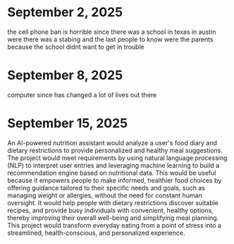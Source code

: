 # September 2, 2025
the cell phone ban is horrible since there was a school in texas in austin were there was a stabing and the last people to know were the parents because the school didnt want to get in trouble
# September 8, 2025
computer since has changed a lot of lives out there
# September 15, 2025
An AI-powered nutrition assistant would analyze a user's food diary and dietary restrictions to provide personalized and healthy meal suggestions. The project would meet requirements by using natural language processing (NLP) to interpret user entries and leveraging machine learning to build a recommendation engine based on nutritional data. This would be useful because it empowers people to make informed, healthier food choices by offering guidance tailored to their specific needs and goals, such as managing weight or allergies, without the need for constant human oversight. It would help people with dietary restrictions discover suitable recipes, and provide busy individuals with convenient, healthy options, thereby improving their overall well-being and simplifying meal planning. This project would transform everyday eating from a point of stress into a streamlined, health-conscious, and personalized experience.
